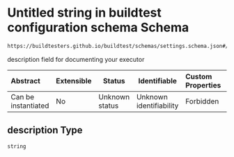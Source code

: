 # Untitled string in buildtest configuration schema Schema

```txt
https://buildtesters.github.io/buildtest/schemas/settings.schema.json#/definitions/lsf/properties/description
```

description field for documenting your executor


| Abstract            | Extensible | Status         | Identifiable            | Custom Properties | Additional Properties | Access Restrictions | Defined In                                                                   |
| :------------------ | ---------- | -------------- | ----------------------- | :---------------- | --------------------- | ------------------- | ---------------------------------------------------------------------------- |
| Can be instantiated | No         | Unknown status | Unknown identifiability | Forbidden         | Allowed               | none                | [settings.schema.json\*](../out/settings.schema.json "open original schema") |

## description Type

`string`
